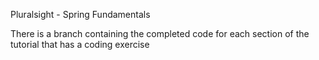 Pluralsight - Spring Fundamentals

There is a branch containing the completed code for each section of the tutorial that has a coding exercise
